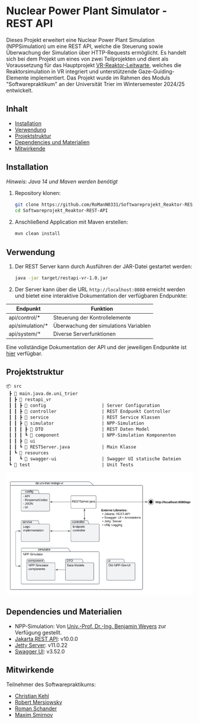# Nuclear Power Plant Simulator - REST API

Dieses Projekt erweitert eine Nuclear Power Plant Simulation (NPPSimulation) um eine REST API, welche 
die Steuerung sowie Überwachung der Simulation über HTTP-Requests ermöglicht.
Es handelt sich bei dem Projekt um eines von zwei Teilprojekten und dient als Voraussetzung für das Hauptprojekt 
[VR-Reaktor-Leitwarte](https://github.com/RoManN0331/Softwareprojekt_VR-Reaktor-Leitwarte), welches die Reaktorsimulation 
in VR integriert und unterstützende Gaze-Guiding-Elemente implementiert.
Das Projekt wurde im Rahmen des Moduls "Softwarepraktikum" an der Universität Trier im Wintersemester 2024/25 entwickelt.

## Inhalt
- [Installation](#installation)
- [Verwendung](#verwendung)
- [Projektstruktur](#projektstruktur)
- [Dependencies und Materialien](#dependencies-und-materialien)
- [Mitwirkende](#mitwirkende)

## Installation

_Hinweis: Java 14 und Maven werden benötigt_ 

1. Repository klonen:
    ```sh
    git clone https://github.com/RoManN0331/Softwareprojekt_Reaktor-REST-API.git
    cd Softwareprojekt_Reaktor-REST-API
    ```

2. Anschließend Application mit Maven erstellen:
    ```sh
    mvn clean install
    ```
   
## Verwendung
1. Der REST Server kann durch Ausführen der JAR-Datei gestartet werden:
    ```sh
    java -jar target/restapi-vr-1.0.jar
    ```

2. Der Server kann über die URL `http://localhost:8080` erreicht werden und bietet eine interaktive Dokumentation der verfügbaren Endpunkte:

| Endpunkt         | Funktion                              |
|------------------|---------------------------------------|
| api/control/*    | Steuerung der Kontrollelemente        |
| api/simulation/* | Überwachung der simulations Variablen |
| api/system/*     | Diverse Serverfunktionen              |

Eine vollständige Dokumentation der API und der jeweiligen Endpunkte ist [hier](docs/index.md) verfügbar. 

## Projektstruktur

```plaintext
📦 src
 ┣ 📂 main.java.de.uni_trier         
 ┃ ┣ 📂 restapi_vr                   
 ┃ ┃ ┣ 📂 config                     | Server Configuration
 ┃ ┃ ┣ 📂 controller                 | REST Endpunkt Controller
 ┃ ┃ ┣ 📂 service                    | REST Service Klassen
 ┃ ┃ ┣ 📂 simulator                  | NPP-Simulation
 ┃ ┃ ┃ ┣ 📂 DTO                      | REST Daten Model
 ┃ ┃ ┃ ┗ 📂 component                | NPP-Simulation Komponenten
 ┃ ┃ ┣ 📂 ui                         
 ┃ ┃ ┗ 📄 RESTServer.java            | Main Klasse
 ┃ ┗ 📂 resources                    
 ┃   ┗ 📂 swagger-ui                 | Swagger UI statische Dateien
 ┗ 📂 test                           | Unit Tests
```

<img src="docs/Reaktor-REST-API-Paketdiagramm-Final.svg" alt="Paketdiagramm">

## Dependencies und Materialien
- NPP-Simulation: Von [Univ.-Prof. Dr.-Ing. Benjamin Weyers](https://www.uni-trier.de/universitaet/fachbereiche-faecher/fachbereich-iv/faecher/informatikwissenschaften/professuren/human-computer-interaction/team/benjamin-weyers) zur Verfügung gestellt. 
- [Jakarta REST API](https://mvnrepository.com/artifact/jakarta.platform/jakarta.jakartaee-web-api/10.0.0): v10.0.0
- [Jetty Server](https://mvnrepository.com/artifact/org.eclipse.jetty): v11.0.22
- [Swagger UI](https://swagger.io/tools/swagger-ui/): v3.52.0

## Mitwirkende
Teilnehmer des Softwarepraktikums: 
- [Christian Kehl](https://github.com/Chrizzly02)
- [Robert Mersiowsky](https://github.com/rmers)
- [Roman Schander](https://github.com/RoManN0331)
- [Maxim Smirnov](https://github.com/masmir123)